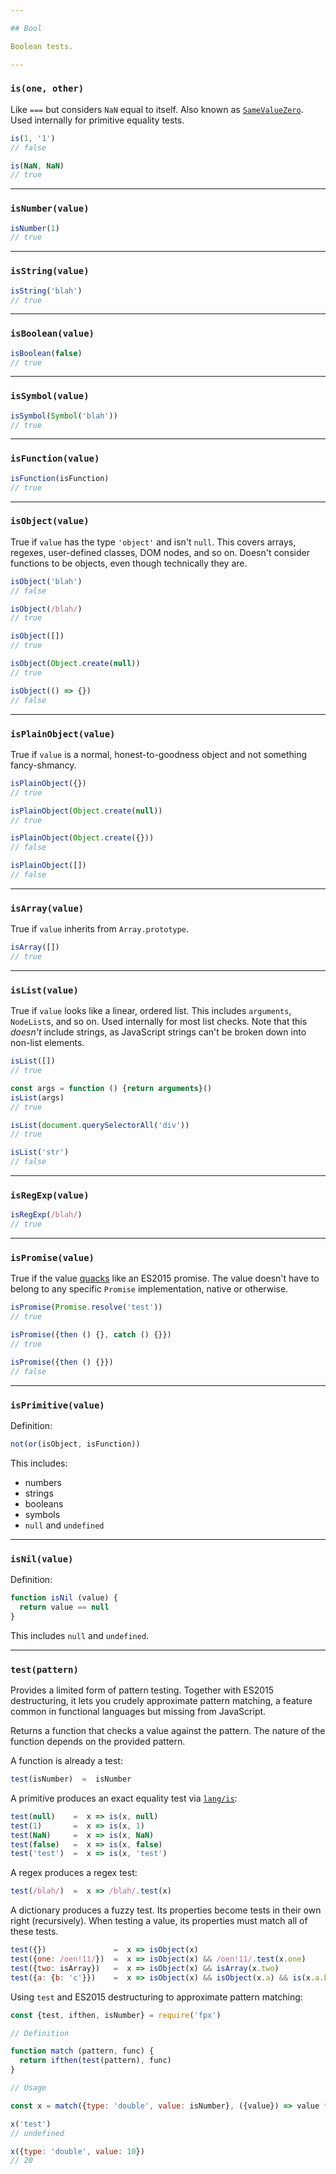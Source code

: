 ```yaml
---

## Bool

Boolean tests.

---
```


### `is(one, other)`

Like `===` but considers `NaN` equal to itself.
Also known as
<a href="http://www.ecma-international.org/ecma-262/6.0/#sec-samevaluezero" target="_blank">`SameValueZero`</a>.
Used internally for primitive equality tests.

```js
is(1, '1')
// false

is(NaN, NaN)
// true
```

---

### `isNumber(value)`

```js
isNumber(1)
// true
```

---

### `isString(value)`

```js
isString('blah')
// true
```

---

### `isBoolean(value)`

```js
isBoolean(false)
// true
```

---

### `isSymbol(value)`

```js
isSymbol(Symbol('blah'))
// true
```

---

### `isFunction(value)`

```js
isFunction(isFunction)
// true
```

---

### `isObject(value)`

True if `value` has the type `'object'` and isn't `null`. This covers arrays,
regexes, user-defined classes, DOM nodes, and so on. Doesn't consider functions
to be objects, even though technically they are.

```js
isObject('blah')
// false

isObject(/blah/)
// true

isObject([])
// true

isObject(Object.create(null))
// true

isObject(() => {})
// false
```

---

### `isPlainObject(value)`

True if `value` is a normal, honest-to-goodness object and not something
fancy-shmancy.

```js
isPlainObject({})
// true

isPlainObject(Object.create(null))
// true

isPlainObject(Object.create({}))
// false

isPlainObject([])
// false
```

---

### `isArray(value)`

True if `value` inherits from `Array.prototype`.

```js
isArray([])
// true
```

---

### `isList(value)`

True if `value` looks like a linear, ordered list. This includes `arguments`,
`NodeList`s, and so on. Used internally for most list checks. Note that this
_doesn't_ include strings, as JavaScript strings can't be broken down into
non-list elements.

```js
isList([])
// true

const args = function () {return arguments}()
isList(args)
// true

isList(document.querySelectorAll('div'))
// true

isList('str')
// false
```

---

### `isRegExp(value)`

```js
isRegExp(/blah/)
// true
```

---

### `isPromise(value)`

True if the value
<a href="https://en.wikipedia.org/wiki/Duck_test" target="_blank">quacks</a>
like an ES2015 promise. The value doesn't have to belong to any specific
`Promise` implementation, native or otherwise.

```js
isPromise(Promise.resolve('test'))
// true

isPromise({then () {}, catch () {}})
// true

isPromise({then () {}})
// false
```

---

### `isPrimitive(value)`

Definition:

```js
not(or(isObject, isFunction))
```

This includes:
  * numbers
  * strings
  * booleans
  * symbols
  * `null` and `undefined`

  ---

### `isNil(value)`

Definition:

```js
function isNil (value) {
  return value == null
}
```

This includes `null` and `undefined`.

---

### `test(pattern)`

Provides a limited form of pattern testing. Together with ES2015 destructuring,
it lets you crudely approximate pattern matching, a feature common in functional
languages but missing from JavaScript.

Returns a function that checks a value against the pattern. The nature of the
function depends on the provided pattern.

A function is already a test:

```js
test(isNumber)  =  isNumber
```

A primitive produces an exact equality test via [`lang/is`](api/lang/#-is-one-other-):

```js
test(null)    =  x => is(x, null)
test(1)       =  x => is(x, 1)
test(NaN)     =  x => is(x, NaN)
test(false)   =  x => is(x, false)
test('test')  =  x => is(x, 'test')
```

A regex produces a regex test:

```js
test(/blah/)  =  x => /blah/.test(x)
```

A dictionary produces a fuzzy test. Its properties become tests in their own
right (recursively). When testing a value, its properties must match all of
these tests.

```js
test({})               =  x => isObject(x)
test({one: /oen!11/})  =  x => isObject(x) && /oen!11/.test(x.one)
test({two: isArray})   =  x => isObject(x) && isArray(x.two)
test({a: {b: 'c'}})    =  x => isObject(x) && isObject(x.a) && is(x.a.b, 'c')
```

Using `test` and ES2015 destructuring to approximate pattern matching:

```js
const {test, ifthen, isNumber} = require('fpx')

// Definition

function match (pattern, func) {
  return ifthen(test(pattern), func)
}

// Usage

const x = match({type: 'double', value: isNumber}, ({value}) => value * 2)

x('test')
// undefined

x({type: 'double', value: 10})
// 20
```
